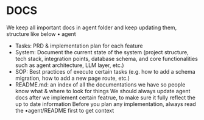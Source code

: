 # DOCS
We keep all important docs in agent folder and keep updating them, structure like below
• agent
- Tasks: PRD & implementation plan for each feature
- System: Document the current state of the system (project structure, tech stack, integration points,
database
schema, and core functionalities such as agent architecture, LLM layer, etc.)
- SOP: Best practices of execute certain tasks (e.g. how to add a schema migration, how to add a new page route, etc.)
- README.md: an index of all the documentations we have so people know what & where to look for things
We should always update agent docs after we implement certain featrue, to make sure it fully reflect the up to date information
Before you plan any implementation, always read the •agent/README first to get context